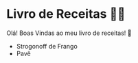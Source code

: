 # Livro de Receitas :man_cook:

Olá! Boas Vindas ao meu livro de receitas! :wave:

- Strogonoff de Frango
- Pavê
